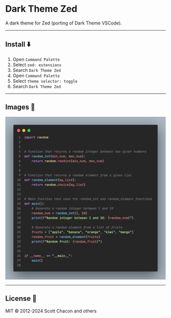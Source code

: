 # Dark Theme Zed

A dark theme for Zed (porting of Dark Theme VSCode).

---

## Install ⬇️

1. Open `Command Palette`
2. Select `zed: extensions`
3. Search `Dark Theme Zed`
4. Open `Command Palette`
5. Select `theme selector: toggle`
6. Search `Dark Theme Zed`

---

## Images 🌅

![Theme Screenshot](images/code.png)

---

## License 📝

MIT © 2012-2024 Scott Chacon and others
